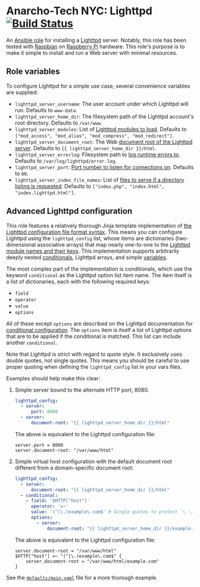 # Anarcho-Tech NYC: Lighttpd [![Build Status](https://travis-ci.org/AnarchoTechNYC/ansible-role-lighttpd.svg?branch=master)](https://travis-ci.org/AnarchoTechNYC/ansible-role-lighttpd)

An [Ansible role](https://docs.ansible.com/ansible/latest/user_guide/playbooks_reuse_roles.html) for installing a [Lighttpd](https://lighttpd.net/) server. Notably, this role has been tested with [Raspbian](https://www.raspbian.org/) on [Raspberry Pi](https://www.raspberrypi.org/) hardware. This role's purpose is to make it simple to install and run a Web server with minimal resources.

## Role variables

To configure Lighttpd for a simple use case, several convenience variables are supplied:

* `lighttpd_server_username`: The user account under which Lighttpd will run. Defaults to `www-data`.
* `lighttpd_server_home_dir`: The filesystem path of the Lighttpd account's root directory. Defaults to `/var/www`.
* `lighttpd_server_modules`: List of [Lighttpd modules to load](https://redmine.lighttpd.net/projects/lighttpd/wiki/Server_modulesDetails). Defaults to `["mod_access", "mod_alias", "mod_compress", "mod_redirect"]`.
* `lighttpd_server_document_root`: The Web [document root of the Lighttpd server](https://redmine.lighttpd.net/projects/lighttpd/wiki/Server_document-rootDetails). Defaults to `{{ lighttpd_server_home_dir }}/html`.
* `lighttpd_server_errorlog`: Filesystem path to [log runtime errors to](https://redmine.lighttpd.net/projects/lighttpd/wiki/Server_errorlogDetails). Defaults to `/var/log/lighttpd/error.log`.
* `lighttpd_server_port`: [Port number to listen for connections on](https://redmine.lighttpd.net/projects/lighttpd/wiki/Server_portDetails). Defaults to `80`.
* `lighttpd_server_index_file_names`: List of [files to serve if a directory listing is requested](https://redmine.lighttpd.net/projects/lighttpd/wiki/Index-file-names_Details). Defaults to `["index.php", "index.html", "index.lighttpd.html"]`.

## Advanced Lighttpd configuration

This role features a relatively thorough Jinja template implementation of [the Lighttpd configuration file format syntax](https://redmine.lighttpd.net/projects/lighttpd/wiki/Docs_Configuration#BNF-like-notation-of-the-basic-syntax). This means you can configure Lighttpd using the `lighttpd_config` list, whose items are dictionaries (two-dimensional associative arrays) that map nearly one-to-one to the [Lighttpd module names and their keys](https://redmine.lighttpd.net/projects/lighttpd/wiki/Docs_ConfigurationOptions#Configuration-File-Options). This implementation supports arbitrarily deeply nested [conditionals](https://redmine.lighttpd.net/projects/lighttpd/wiki/Docs_Configuration#Conditional-Configuration), Lighttpd arrays, and simple [variables](https://redmine.lighttpd.net/projects/lighttpd/wiki/Docs_Configuration#Using-variables).

The most complex part of the implementation is conditionals, which use the keyword `conditional` as the Lighttpd option list item name. The item itself is a list of dictionaries, each with the following required keys:

* `field`
* `operator`
* `value`
* `options`

All of these except `options` are described on the Lighttpd documentation for [conditional configuration](https://redmine.lighttpd.net/projects/lighttpd/wiki/Docs_Configuration#Conditional-Configuration). The `options` item is itself a list of Lighttpd options that are to be applied if the conditional is matched. This list can include another `conditional`.

Note that Lighttpd is strict with regard to quote style. It exclusively uses double quotes, not single quotes. This means you should be careful to use proper quoting when defining the `lighttpd_config` list in your vars files.

Examples should help make this clear:

1. Simple server bound to the alternate HTTP port, 8080.
    ```yaml
    lighttpd_config:
      - server:
          port: 8080
      - server:
          document-root: "{{ lighttpd_server_home_dir }}/html"
    ```
    The above is equivalent to the Lighttpd configuration file:
    ```
    server.port = 8080
    server.document-root: "/var/www/html"
    ```
1. Simple virtual host configuration with the default document root different from a domain-specific document root:
    ```yaml
    lighttpd_config:
      - server:
          document-root: "{{ lighttpd_server_home_dir }}/html"
      - conditional:
        - field: '$HTTP["host"]'
          operator: '=~'
          value: '(^|\.)example\.com$' # Single quotes to protect `\.`, which is a Jinja2 escape sequence.
          options:
            - server:
                document-root: "{{ lighttpd_server_home_dir }}/example.com"
    ```
    The above is equivalent to the Lighttpd configuration file:
    ```
    server.document-root = "/var/www/html"
    $HTTP["host"] =~ "(^|\.)example\.com$" {
        server.document-root = "/var/www/html/example.com"
    }
    ```

See the [`defaults/main.yaml`](defaults/main.yaml) file for a more thorough example.
